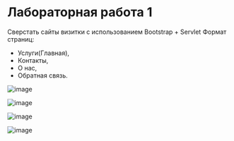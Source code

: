 # Лабораторная работа 1
Сверстать сайты визитки с использованием Bootstrap + Servlet 
Формат страниц:
- Услуги(Главная),
- Контакты,
- О нас,
- Обратная связь.

![image](https://github.com/marzipque/LW1/assets/103984630/a2c0ab44-92cd-4781-ad2a-a210d9fc3c42)

![image](https://github.com/marzipque/LW1/assets/103984630/b95a44c5-57d7-4c63-a35e-b9a0e8461c8f)

![image](https://github.com/marzipque/LW1/assets/103984630/1153babc-26bf-4d65-bb5d-5d63d4336eb3)

![image](https://github.com/marzipque/LW1/assets/103984630/2e4303c5-acb0-4318-aa3c-eaac076c02f1)
